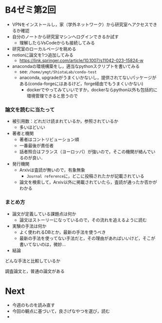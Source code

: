 # B4ゼミ第2回
  - VPNをインストールし，家（学外ネットワーク）から研究室へアクセスできるか確認
  - 自分のノートから研究室マシンへログインできるか試す
    - 理解したらVsCodeからも接続してみる
  - 研究室のローカルページを眺める
  - notionに論文を1つ追加してみる
    - https://link.springer.com/article/10.1007/s11042-023-15824-w
  - anacondaの環境構築をし，適当なpythonスクリプトを書いてみる
    - see: `/home/ymgt/ShiotaLab/conda-test`
    - anaconda, upgradeがうまくいかないし，提供されてないパッケージがある(conda-forgeにはあるけど，forge経由でもうまくいかない)
      - dockerでやってみていいですか，dockerならpython以外も包括的に環境管理できると思うので


### 論文を読むに当たって
- 被引用数：どれだけ読まれているか，参照されているか
  - 多いほどいい
- 著者と機関
  - 著者はコントリビューション順
  - 一番最後が責任者
  - 話者照合はフランス（ヨーロッパ）が強いので，そこの機関が絡んでいるのが良い．
- 発行機関
  - Arxivは査読が無いので，有象無象
    - `Journal reference`に，どこに投稿されたかが記載されている
  - 論文を検索して，Arxiv以外に掲載されていたら，査読が通ったか否かがわかる

### まとめ方
- 論文が定義している課題点は何か
  - 論文はストーリーになっているので，その流れを追えるように読む
- 実験の手法は何か
  - よく使われるDBとか，最新の手法を使うべき
  - 最新の手法を使ってない手法だと，その理由があればいいけど，そこが書いてないのは，微妙…
- 結論



どんな手法と比較しているか


調査論文と，普通の論文がある

# Next
- 今週のものを読み直す
- 今回の観点に基づいて，良さげなやつを選び，読む
- 